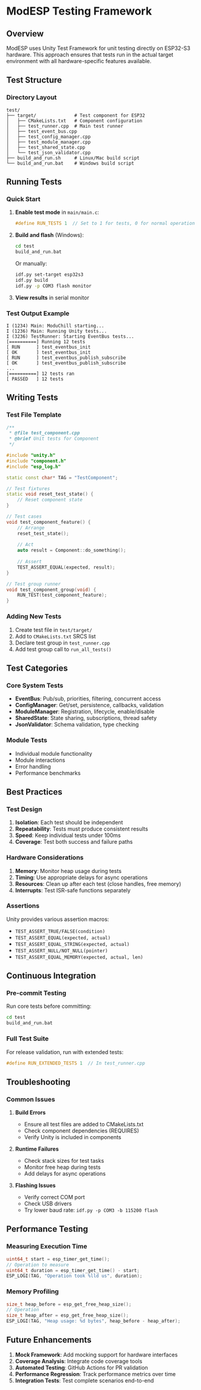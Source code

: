 # ModESP Testing Framework

## Overview
ModESP uses Unity Test Framework for unit testing directly on ESP32-S3 hardware. This approach ensures that tests run in the actual target environment with all hardware-specific features available.

## Test Structure

### Directory Layout
```
test/
├── target/              # Test component for ESP32
│   ├── CMakeLists.txt   # Component configuration
│   ├── test_runner.cpp  # Main test runner
│   ├── test_event_bus.cpp
│   ├── test_config_manager.cpp
│   ├── test_module_manager.cpp
│   ├── test_shared_state.cpp
│   └── test_json_validator.cpp
├── build_and_run.sh     # Linux/Mac build script
└── build_and_run.bat    # Windows build script
```

## Running Tests

### Quick Start

1. **Enable test mode** in `main/main.c`:
   ```c
   #define RUN_TESTS 1  // Set to 1 for tests, 0 for normal operation
   ```

2. **Build and flash** (Windows):
   ```bash
   cd test
   build_and_run.bat
   ```

   Or manually:
   ```bash
   idf.py set-target esp32s3
   idf.py build
   idf.py -p COM3 flash monitor
   ```

3. **View results** in serial monitor

### Test Output Example
```
I (1234) Main: ModuChill starting...
I (1236) Main: Running Unity tests...
I (3236) TestRunner: Starting EventBus tests...
[==========] Running 12 tests
[ RUN      ] test_eventbus_init
[ OK       ] test_eventbus_init
[ RUN      ] test_eventbus_publish_subscribe
[ OK       ] test_eventbus_publish_subscribe
...
[==========] 12 tests ran
[ PASSED   ] 12 tests
```

## Writing Tests

### Test File Template
```cpp
/**
 * @file test_component.cpp
 * @brief Unit tests for Component
 */

#include "unity.h"
#include "component.h"
#include "esp_log.h"

static const char* TAG = "TestComponent";

// Test fixtures
static void reset_test_state() {
    // Reset component state
}

// Test cases
void test_component_feature() {
    // Arrange
    reset_test_state();
    
    // Act
    auto result = Component::do_something();
    
    // Assert
    TEST_ASSERT_EQUAL(expected, result);
}

// Test group runner
void test_component_group(void) {
    RUN_TEST(test_component_feature);
}
```

### Adding New Tests

1. Create test file in `test/target/`
2. Add to `CMakeLists.txt` SRCS list
3. Declare test group in `test_runner.cpp`
4. Add test group call to `run_all_tests()`

## Test Categories

### Core System Tests
- **EventBus**: Pub/sub, priorities, filtering, concurrent access
- **ConfigManager**: Get/set, persistence, callbacks, validation
- **ModuleManager**: Registration, lifecycle, enable/disable
- **SharedState**: State sharing, subscriptions, thread safety
- **JsonValidator**: Schema validation, type checking

### Module Tests
- Individual module functionality
- Module interactions
- Error handling
- Performance benchmarks

## Best Practices

### Test Design
1. **Isolation**: Each test should be independent
2. **Repeatability**: Tests must produce consistent results
3. **Speed**: Keep individual tests under 100ms
4. **Coverage**: Test both success and failure paths

### Hardware Considerations
1. **Memory**: Monitor heap usage during tests
2. **Timing**: Use appropriate delays for async operations
3. **Resources**: Clean up after each test (close handles, free memory)
4. **Interrupts**: Test ISR-safe functions separately

### Assertions
Unity provides various assertion macros:
- `TEST_ASSERT_TRUE/FALSE(condition)`
- `TEST_ASSERT_EQUAL(expected, actual)`
- `TEST_ASSERT_EQUAL_STRING(expected, actual)`
- `TEST_ASSERT_NULL/NOT_NULL(pointer)`
- `TEST_ASSERT_EQUAL_MEMORY(expected, actual, len)`

## Continuous Integration

### Pre-commit Testing
Run core tests before committing:
```bash
cd test
build_and_run.bat
```

### Full Test Suite
For release validation, run with extended tests:
```c
#define RUN_EXTENDED_TESTS 1  // In test_runner.cpp
```

## Troubleshooting

### Common Issues

1. **Build Errors**
   - Ensure all test files are added to CMakeLists.txt
   - Check component dependencies (REQUIRES)
   - Verify Unity is included in components

2. **Runtime Failures**
   - Check stack sizes for test tasks
   - Monitor free heap during tests
   - Add delays for async operations

3. **Flashing Issues**
   - Verify correct COM port
   - Check USB drivers
   - Try lower baud rate: `idf.py -p COM3 -b 115200 flash`

## Performance Testing

### Measuring Execution Time
```cpp
uint64_t start = esp_timer_get_time();
// Operation to measure
uint64_t duration = esp_timer_get_time() - start;
ESP_LOGI(TAG, "Operation took %lld us", duration);
```

### Memory Profiling
```cpp
size_t heap_before = esp_get_free_heap_size();
// Operation
size_t heap_after = esp_get_free_heap_size();
ESP_LOGI(TAG, "Heap usage: %d bytes", heap_before - heap_after);
```

## Future Enhancements

1. **Mock Framework**: Add mocking support for hardware interfaces
2. **Coverage Analysis**: Integrate code coverage tools
3. **Automated Testing**: GitHub Actions for PR validation
4. **Performance Regression**: Track performance metrics over time
5. **Integration Tests**: Test complete scenarios end-to-end

